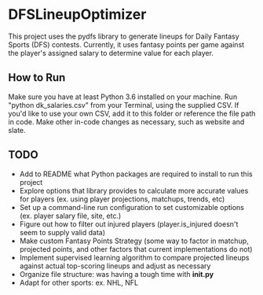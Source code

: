 # DFSLineupOptimizer

This project uses the pydfs library to generate lineups for Daily Fantasy Sports (DFS) contests. Currently, it uses fantasy points per game against the player's assigned salary to determine value for each player.

## How to Run
Make sure you have at least Python 3.6 installed on your machine. Run "python dk_salaries.csv" from your Terminal, using the 
supplied CSV. If you'd like to use your own CSV, add it to this folder or reference the file path in code. Make other in-code
changes as necessary, such as website and slate. 

## TODO

* Add to README what Python packages are required to install to run this project 
* Explore options that library provides to calculate more accurate values for players (ex. using player projections, matchups, trends, etc)
* Set up a command-line run configuration to set customizable options (ex. player salary file, site, etc.)
* Figure out how to filter out injured players (player.is_injured doesn't seem to supply valid data)
* Make custom Fantasy Points Strategy (some way to factor in matchup, projected points, and other factors that current implementations do not)
* Implement supervised learning algorithm to compare projected lineups against actual top-scoring lineups and adjust as necessary
* Organize file structure: was having a tough time with __init.py__
* Adapt for other sports: ex. NHL, NFL